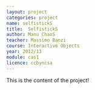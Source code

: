 ```yaml
---
layout: project
categories: project
name: selfistickS
title:  SelfistickS
author: Manu ChaoS
teacher: Massimo Banzi
course: Interactive Objects
year: 2012/13
module: cas1
licence: ccbyncsa
---
```

This is the content of the project!